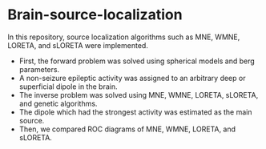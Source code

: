 # Brain-source-localization
In this repository, source localization algorithms such as MNE, WMNE, LORETA, and sLORETA were implemented.
- First, the forward problem was solved using spherical models and berg parameters. 
- A non-seizure epileptic activity was assigned to an arbitrary deep or superficial dipole in the brain.
- The inverse problem was solved using MNE, WMNE, LORETA, sLORETA, and genetic algorithms. 
- The dipole which had the strongest activity was estimated as the main source. 
- Then, we compared ROC diagrams of MNE, WMNE, LORETA, and sLORETA. 
